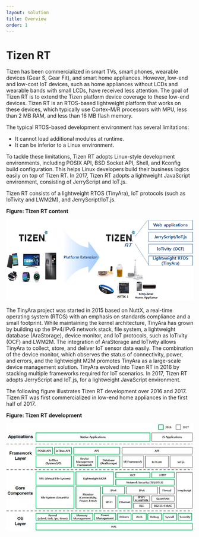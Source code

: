 ```yaml
---
layout: solution
title: Overview
order: 1
---
```


# Tizen RT

Tizen has been commercialized in smart TVs, smart phones, wearable devices (Gear S, Gear Fit), and smart home appliances. However, low-end and low-cost IoT devices, such as home appliances without LCDs and wearable bands with small LCDs, have received less attention. The goal of Tizen RT is to extend the Tizen platform device coverage to these low-end devices. Tizen RT is an RTOS-based lightweight platform that works on these devices, which typically use Cortex-M/R processors with MPU, less than 2 MB RAM, and less than 16 MB flash memory.

The typical RTOS-based development environment has several limitations:

- It cannot load additional modules at runtime.
- It can be inferior to a Linux environment.

To tackle these limitations, Tizen RT adopts Linux-style development environments, including POSIX API, BSD Socket API, Shell, and Kconfig build configuration. This helps Linux developers build their business logics easily on top of Tizen RT. In 2017, Tizen RT adopts a lightweight JavaScript environment, consisting of JerryScript and IoT.js.

Tizen RT consists of a lightweight RTOS (TinyAra), IoT protocols (such as IoTivity and LWM2M), and JerryScript/IoT.js.

**Figure: Tizen RT content**

![Tizen RT content](media/tizen-rt-introduction.png)

The TinyAra project was started in 2015 based on NuttX, a real-time operating system (RTOS) with an emphasis on standards compliance and a small footprint. While maintaining the kernel architecture, TinyAra has grown by building up the IPv4/IPv6 network stack, file system, a lightweight database (AraStorage), device monitor, and IoT protocols, such as IoTivity (OCF) and LWM2M. The integration of AraStorage and IoTivity allows TinyAra to collect, store, and deliver IoT sensor data easily. The combination of the device monitor, which observes the status of connectivity, power, and errors, and the lightweight M2M promotes TinyAra as a large-scale device management solution. TinyAra evolved into Tizen RT in 2016 by stacking multiple frameworks required for IoT scenarios. In 2017, Tizen RT adopts JerryScript and IoT.js, for a lightweight JavaScript environment.

The following figure illustrates Tizen RT development over 2016 and 2017. Tizen RT was first commercialized in low-end home appliances in the first half of 2017.

**Figure: Tizen RT development**

![Tizen RT development](media/tizen-rt-architecture.png)
